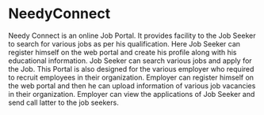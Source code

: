 # NeedyConnect
Needy Connect is an online Job Portal. It provides facility to the Job
Seeker to search for various jobs as per his qualification. Here Job Seeker can
register himself on the web portal and create his profile along with his
educational information. Job Seeker can search various jobs and apply for the
Job.
This Portal is also designed for the various employer who required to
recruit employees in their organization. Employer can register himself on the
web portal and then he can upload information of various job vacancies in their
organization. Employer can view the applications of Job Seeker and send call
latter to the job seekers.
